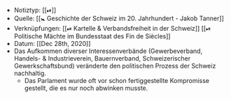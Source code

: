 - Notiztyp: [[⏯]]
- Quelle: [[🚼 Geschichte der Schweiz im 20. Jahrhundert - Jakob Tanner]]
- Verknüpfungen: [[⏯ Kartelle & Verbandsfreiheit in der Schweiz]] [[⏯ Politische Mächte im Bundesstaat des Fin de Siècles]]
- Datum: [[Dec 28th, 2020]]
- Das Aufkommen diverser Interessenverbände (Gewerbeverband, Handels- & Industrieverein, Bauernverband, Schweizerischer Gewerkschaftsbund) veränderte den politischen Prozess der Schweiz nachhaltig.
	- Das Parlament wurde oft vor schon fertiggestellte Kompromisse gestellt, die es nur noch abwinken musste.